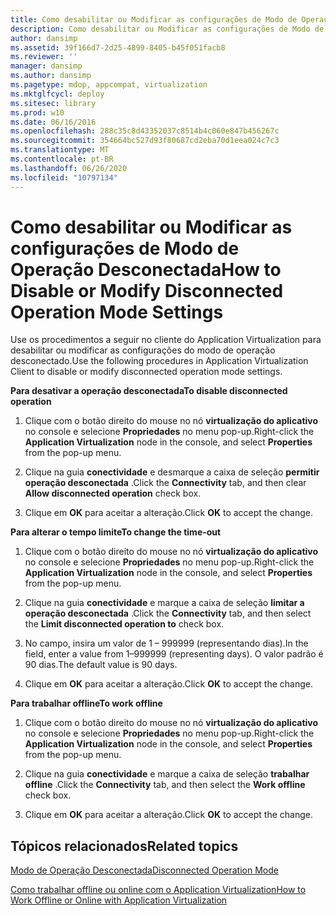 ```yaml
---
title: Como desabilitar ou Modificar as configurações de Modo de Operação Desconectada
description: Como desabilitar ou Modificar as configurações de Modo de Operação Desconectada
author: dansimp
ms.assetid: 39f166d7-2d25-4899-8405-b45f051facb8
ms.reviewer: ''
manager: dansimp
ms.author: dansimp
ms.pagetype: mdop, appcompat, virtualization
ms.mktglfcycl: deploy
ms.sitesec: library
ms.prod: w10
ms.date: 06/16/2016
ms.openlocfilehash: 288c35c8d43352037c8514b4c060e847b456267c
ms.sourcegitcommit: 354664bc527d93f80687cd2eba70d1eea024c7c3
ms.translationtype: MT
ms.contentlocale: pt-BR
ms.lasthandoff: 06/26/2020
ms.locfileid: "10797134"
---
```

# <span data-ttu-id="d0ae9-103">Como desabilitar ou Modificar as configurações de Modo de Operação Desconectada</span><span class="sxs-lookup"><span data-stu-id="d0ae9-103">How to Disable or Modify Disconnected Operation Mode Settings</span></span>


<span data-ttu-id="d0ae9-104">Use os procedimentos a seguir no cliente do Application Virtualization para desabilitar ou modificar as configurações do modo de operação desconectado.</span><span class="sxs-lookup"><span data-stu-id="d0ae9-104">Use the following procedures in Application Virtualization Client to disable or modify disconnected operation mode settings.</span></span>

**<span data-ttu-id="d0ae9-105">Para desativar a operação desconectada</span><span class="sxs-lookup"><span data-stu-id="d0ae9-105">To disable disconnected operation</span></span>**

1.  <span data-ttu-id="d0ae9-106">Clique com o botão direito do mouse no nó **virtualização do aplicativo** no console e selecione **Propriedades** no menu pop-up.</span><span class="sxs-lookup"><span data-stu-id="d0ae9-106">Right-click the **Application Virtualization** node in the console, and select **Properties** from the pop-up menu.</span></span>

2.  <span data-ttu-id="d0ae9-107">Clique na guia **conectividade** e desmarque a caixa de seleção **permitir operação desconectada** .</span><span class="sxs-lookup"><span data-stu-id="d0ae9-107">Click the **Connectivity** tab, and then clear **Allow disconnected operation** check box.</span></span>

3.  <span data-ttu-id="d0ae9-108">Clique em **OK** para aceitar a alteração.</span><span class="sxs-lookup"><span data-stu-id="d0ae9-108">Click **OK** to accept the change.</span></span>

**<span data-ttu-id="d0ae9-109">Para alterar o tempo limite</span><span class="sxs-lookup"><span data-stu-id="d0ae9-109">To change the time-out</span></span>**

1.  <span data-ttu-id="d0ae9-110">Clique com o botão direito do mouse no nó **virtualização do aplicativo** no console e selecione **Propriedades** no menu pop-up.</span><span class="sxs-lookup"><span data-stu-id="d0ae9-110">Right-click the **Application Virtualization** node in the console, and select **Properties** from the pop-up menu.</span></span>

2.  <span data-ttu-id="d0ae9-111">Clique na guia **conectividade** e marque a caixa de seleção **limitar a operação desconectada** .</span><span class="sxs-lookup"><span data-stu-id="d0ae9-111">Click the **Connectivity** tab, and then select the **Limit disconnected operation to** check box.</span></span>

3.  <span data-ttu-id="d0ae9-112">No campo, insira um valor de 1 – 999999 (representando dias).</span><span class="sxs-lookup"><span data-stu-id="d0ae9-112">In the field, enter a value from 1–999999 (representing days).</span></span> <span data-ttu-id="d0ae9-113">O valor padrão é 90 dias.</span><span class="sxs-lookup"><span data-stu-id="d0ae9-113">The default value is 90 days.</span></span>

4.  <span data-ttu-id="d0ae9-114">Clique em **OK** para aceitar a alteração.</span><span class="sxs-lookup"><span data-stu-id="d0ae9-114">Click **OK** to accept the change.</span></span>

**<span data-ttu-id="d0ae9-115">Para trabalhar offline</span><span class="sxs-lookup"><span data-stu-id="d0ae9-115">To work offline</span></span>**

1.  <span data-ttu-id="d0ae9-116">Clique com o botão direito do mouse no nó **virtualização do aplicativo** no console e selecione **Propriedades** no menu pop-up.</span><span class="sxs-lookup"><span data-stu-id="d0ae9-116">Right-click the **Application Virtualization** node in the console, and select **Properties** from the pop-up menu.</span></span>

2.  <span data-ttu-id="d0ae9-117">Clique na guia **conectividade** e marque a caixa de seleção **trabalhar offline** .</span><span class="sxs-lookup"><span data-stu-id="d0ae9-117">Click the **Connectivity** tab, and then select the **Work offline** check box.</span></span>

3.  <span data-ttu-id="d0ae9-118">Clique em **OK** para aceitar a alteração.</span><span class="sxs-lookup"><span data-stu-id="d0ae9-118">Click **OK** to accept the change.</span></span>

## <span data-ttu-id="d0ae9-119">Tópicos relacionados</span><span class="sxs-lookup"><span data-stu-id="d0ae9-119">Related topics</span></span>


[<span data-ttu-id="d0ae9-120">Modo de Operação Desconectada</span><span class="sxs-lookup"><span data-stu-id="d0ae9-120">Disconnected Operation Mode</span></span>](disconnected-operation-mode.md)

[<span data-ttu-id="d0ae9-121">Como trabalhar offline ou online com o Application Virtualization</span><span class="sxs-lookup"><span data-stu-id="d0ae9-121">How to Work Offline or Online with Application Virtualization</span></span>](how-to-work-offline-or-online-with-application-virtualization.md)

 

 





